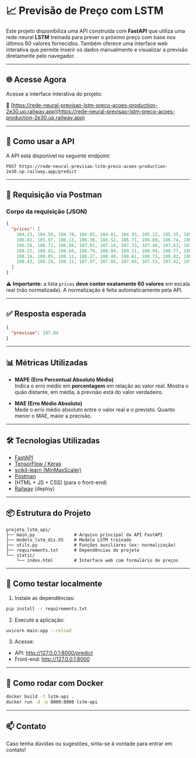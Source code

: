 # 📈 Previsão de Preço com LSTM

Este projeto disponibiliza uma API construída com **FastAPI** que utiliza uma rede neural **LSTM** treinada para prever o próximo preço com base nos últimos 60 valores fornecidos. Também oferece uma interface web interativa que permite inserir os dados manualmente e visualizar a previsão diretamente pelo navegador.

---

## 🌐 Acesse Agora

Acesse a interface interativa do projeto:

🔗 [https://rede-neural-previsao-lstm-preco-acoes-production-2e30.up.railway.app](https://rede-neural-previsao-lstm-preco-acoes-production-2e30.up.railway.app)

---

## 🚀 Como usar a API

A API está disponível no seguinte endpoint:

```
POST https://rede-neural-previsao-lstm-preco-acoes-production-2e30.up.railway.app/predict
```

---

## 🔗 Requisição via Postman

### Corpo da requisição (JSON)

```json
{
  "prices": [
    104.23, 104.56, 104.78, 104.65, 104.81, 104.93, 105.12, 105.35, 105.67, 105.84,
    106.02, 105.97, 106.13, 106.38, 106.52, 106.71, 106.89, 106.74, 106.62, 106.45,
    106.58, 106.71, 106.86, 107.01, 107.14, 107.33, 107.46, 107.63, 107.88, 108.04,
    108.22, 108.41, 108.66, 108.79, 108.94, 109.11, 108.94, 108.77, 108.56, 108.38,
    108.16, 108.05, 108.12, 108.27, 108.49, 108.61, 108.73, 108.82, 108.69, 108.57,
    108.43, 108.28, 108.12, 107.97, 107.85, 107.68, 107.53, 107.42, 107.41, 107.45
  ]
}
```

⚠️ **Importante:** a lista `prices` **deve conter exatamente 60 valores** em escala real (não normalizada). A normalização é feita automaticamente pela API.

---

## ✅ Resposta esperada

```json
{
  "previsao": 107.04
}
```

---

## 📊 Métricas Utilizadas

- **MAPE (Erro Percentual Absoluto Médio)**  
  Indica o erro médio em **porcentagem** em relação ao valor real. Mostra o quão distante, em média, a previsão está do valor verdadeiro.

- **MAE (Erro Médio Absoluto)**  
  Mede o erro médio absoluto entre o valor real e o previsto. Quanto menor o MAE, maior a precisão.

---

## 🛠 Tecnologias Utilizadas

- [FastAPI](https://fastapi.tiangolo.com/)
- [TensorFlow / Keras](https://www.tensorflow.org/)
- [scikit-learn (MinMaxScaler)](https://scikit-learn.org/)
- [Postman](https://www.postman.com/)
- [HTML + JS + CSS] (para o front-end)
- [Railway](https://railway.app/) (deploy)

---

## 📦 Estrutura do Projeto

```
projeto_lstm_api/
├── main.py               # Arquivo principal da API FastAPI
├── modelo_lstm_dis.h5    # Modelo LSTM treinado
├── utils.py              # Funções auxiliares (ex: normalização)
├── requirements.txt      # Dependências do projeto
└── static/
    └── index.html        # Interface web com formulário de preços
```

---

## 🧪 Como testar localmente

1. Instale as dependências:
```bash
pip install -r requirements.txt
```

2. Execute a aplicação:
```bash
uvicorn main:app --reload
```

3. Acesse:
- API: http://127.0.0.1:8000/predict
- Front-end: http://127.0.0.1:8000

---

## 🐳 Como rodar com Docker

```bash
docker build -t lstm-api .
docker run -d -p 8000:8000 lstm-api
```

---

## 📫 Contato

Caso tenha dúvidas ou sugestões, sinta-se à vontade para entrar em contato!